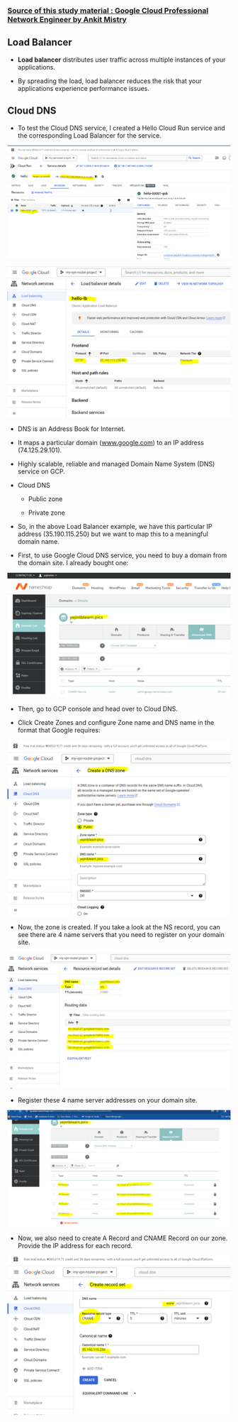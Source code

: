 ### [Source of this study material : Google Cloud Professional Network Engineer by Ankit Mistry](https://www.udemy.com/course/google-cloud-networking/)


## Load Balancer

- **Load balancer** distributes user traffic across multiple instances of your applications.

- By spreading the load, load balancer reduces the risk that your applications experience performance issues.


## Cloud DNS

- To test the Cloud DNS service, I created a Hello Cloud Run service and the corresponding Load Balancer for the service.


![hellow-cloud-run](/GCP_pictures/Study-logs/Networking-Advanced4/hello-cloud-run.PNG "Hello Cloud Run service")



![lb-for-cloud-run](/GCP_pictures/Study-logs/Networking-Advanced4/lb-for-cloud-run.PNG "Load Balancer for Cloud Run")


- DNS is an Address Book for Internet.

- It maps a particular domain (www.google.com) to an IP address (74.125.29.101).

- Highly scalable, reliable and managed Domain Name System (DNS) service on GCP.

- Cloud DNS

  - Public zone

  - Private zone


- So, in the above Load Balancer example, we have this particular IP address (35.190.115.250) but we want to map this to a meaningful domain name.


- First, to use Google Cloud DNS service, you need to buy a domain from the domain site. I already bought one:


![domain-purchase](/GCP_pictures/Study-logs/Networking-Advanced4/domain-purchase.PNG "Domain purchase")


- Then, go to GCP console and head over to Cloud DNS.

- Click Create Zones and configure Zone name and DNS name in the format that Google requires:


![create-zone](/GCP_pictures/Study-logs/Networking-Advanced4/create-zone.PNG "Create a zone")


- Now, the zone is created. If you take a look at the NS record, you can see there are 4 name servers that you need to register on your domain site.


![name-server](/GCP_pictures/Study-logs/Networking-Advanced4/ns-server.PNG "NS Record -name servers")


- Register these 4 name server addresses on your domain site.


![ns-record-registration](/GCP_pictures/Study-logs/Networking-Advanced4/ns-record-registration.PNG "NS Record registration")


- Now, we also need to create A Record and CNAME Record on our zone. Provide the IP address for each record.


![cname-record-creation](/GCP_pictures/Study-logs/Networking-Advanced4/cname-record-creation.PNG "CNAME Record registration")



